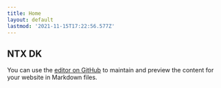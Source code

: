 ```yaml
---
title: Home
layout: default
lastmod: '2021-11-15T17:22:56.577Z'
---
```


## NTX DK

You can use the [editor on GitHub](https://github.com/neurotechdk/neurotechdk.github.io/edit/main/docs/index.md) to maintain and preview the content for your website in Markdown files.

